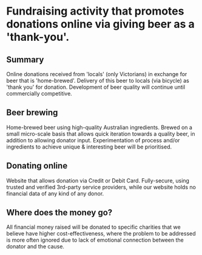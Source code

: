 # Fundraising activity that promotes donations online via giving beer as a 'thank-you'.
## Summary
Online donations received from 'locals' (only Victorians) in exchange for beer that is 'home-brewed'. Delivery of this beer to locals (via bicycle) as 'thank you' for donation. Development of beer quality will continue until commercially competitive.

## Beer brewing
Home-brewed beer using high-quality Australian ingredients. Brewed on a small micro-scale basis that allows quick iteration towards a quality beer, in addition to allowing donator input. Experimentation of process and/or ingredients to achieve unique & interesting beer will be prioritised.

## Donating online
Website that allows donation via Credit or Debit Card. Fully-secure, using trusted and verified 3rd-party service providers, while our website holds no financial data of any kind of any donor. 

## Where does the money go?
All financial money raised will be donated to specific charities that we believe have higher cost-effectiveness, where the problem to be addressed is more often ignored due to lack of emotional connection between the donator and the cause.
